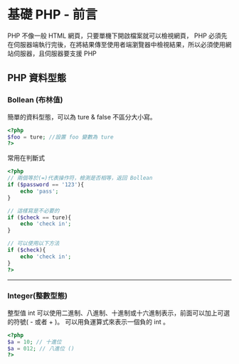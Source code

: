# 基礎 PHP - 前言

PHP 不像一般 HTML 網頁，只要單機下開啟檔案就可以檢視網頁， PHP 必須先在伺服器端執行完後，在將結果傳至使用者端瀏覽器中檢視結果，所以必須使用網站伺服器，且伺服器要支援 PHP

## PHP 資料型態

### Bollean (布林值)

簡單的資料型態，可以為 ture & false 不區分大小寫。

```php
<?php
$foo = ture; //設置 foo 變數為 ture
?>
```

常用在判斷式

```php
<?php
// 兩個等於(=)代表操作符，檢測是否相等，返回 Bollean
if ($password == '123'){
    echo 'pass';
}

// 這樣寫是不必要的
if ($check == ture){
    echo 'check in';
}

// 可以使用以下方法
if ($check){
    echo 'check in';
}
?>
```
- - -
### Integer(整數型態)

整型值 int 可以使用二進制、八進制、十進制或十六進制表示，前面可以加上可選的符號( - 或者 + )。 可以用負運算式來表示一個負的 int 。

```php
<?php
$a = 10; // 十進位
$a = 012; // 八進位 ()
?>